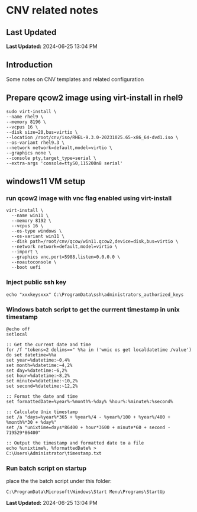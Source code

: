 CNV related notes
===========================================================
## Last Updated
**Last Updated:** 2024-06-25 13:04 PM

## Introduction
Some notes on CNV templates and related configuration

## Prepare qcow2 image using virt-install in rhel9
```
sudo virt-install \
--name rhel9 \
--memory 8196 \
--vcpus 16 \
--disk size=20,bus=virtio \
--location /root/cnv/iso/RHEL-9.3.0-20231025.65-x86_64-dvd1.iso \
--os-variant rhel9.3 \
--network network=default,model=virtio \
--graphics none \
--console pty,target_type=serial \
--extra-args 'console=ttyS0,115200n8 serial'

```

## windows11 VM setup

### run qcow2 image with vnc flag enabled using virt-install
```
virt-install \
  --name win11 \
  --memory 8192 \
  --vcpus 16 \
  --os-type windows \
  --os-variant win11 \
  --disk path=/root/cnv/qcow/win11.qcow2,device=disk,bus=virtio \
  --network network=default,model=virtio \
  --import \
  --graphics vnc,port=5988,listen=0.0.0.0 \
  --noautoconsole \
  --boot uefi
```

### Inject public ssh key
```
echo "xxxkeysxxx" C:\ProgramData\ssh\administrators_authorized_keys
```

### Windows batch script to get the currrent timestamp in unix timestamp

```
@echo off
setlocal

:: Get the current date and time
for /f "tokens=2 delims==" %%a in ('wmic os get localdatetime /value') do set datetime=%%a
set year=%datetime:~0,4%
set month=%datetime:~4,2%
set day=%datetime:~6,2%
set hour=%datetime:~8,2%
set minute=%datetime:~10,2%
set second=%datetime:~12,2%

:: Format the date and time
set formattedDate=%year%-%month%-%day% %hour%:%minute%:%second%

:: Calculate Unix timestamp
set /a "days=%year%*365 + %year%/4 - %year%/100 + %year%/400 + %month%*30 + %day%"
set /a "unixtime=days*86400 + hour*3600 + minute*60 + second - 719529*86400"

:: Output the timestamp and formatted date to a file
echo %unixtime%, %formattedDate% > C:\Users\Administrator\timestamp.txt
```
### Run batch script on startup
place the the batch script under this folder:
```
C:\ProgramData\Microsoft\Windows\Start Menu\Programs\StartUp
```



**Last Updated:** 2024-06-25 13:04 PM
